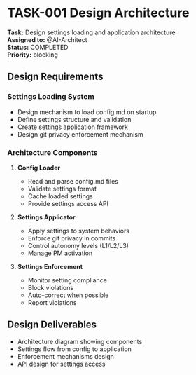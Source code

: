 # TASK-001 Design Architecture

**Task:** Design settings loading and application architecture  
**Assigned to:** @AI-Architect  
**Status:** COMPLETED  
**Priority:** blocking  

## Design Requirements

### Settings Loading System
- Design mechanism to load config.md on startup
- Define settings structure and validation
- Create settings application framework
- Design git privacy enforcement mechanism

### Architecture Components
1. **Config Loader**
   - Read and parse config.md files
   - Validate settings format
   - Cache loaded settings
   - Provide settings access API

2. **Settings Applicator**
   - Apply settings to system behaviors
   - Enforce git privacy in commits
   - Control autonomy levels (L1/L2/L3)
   - Manage PM activation

3. **Settings Enforcement**
   - Monitor setting compliance
   - Block violations
   - Auto-correct when possible
   - Report violations

## Design Deliverables

- Architecture diagram showing components
- Settings flow from config to application
- Enforcement mechanisms design
- API design for settings access